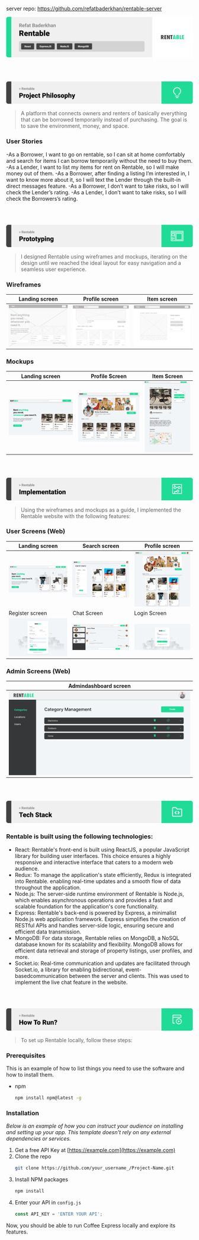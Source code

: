 server repo: https://github.com/refatbaderkhan/rentable-server

<img src="./readme/title1.svg"/>

<br><br>

<!-- project philosophy -->
<img src="./readme/title2.svg"/>

> A platform that connects owners and renters of basically everything that can be borrowed temporarily instead of purchasing. The goal is to save the environment, money, and space.
>

### User Stories
-As a Borrower, I want to go on rentable, so I can sit at home comfortably and search for items I can borrow temporarily without the need to buy them.
-As a Lender, I want to list my items for rent on Rentable, so I will make money out of them.
-As a Borrower, after finding a listing I’m interested in, I want to know more about it, so I will text the Lender through the built-in direct messages feature.
-As a Borrower, I don’t want to take risks, so I will check the Lender’s rating.
-As a Lender, I don’t want to take risks, so I will check the Borrowers’s rating.



<br><br>

<!-- Prototyping -->
<img src="./readme/title3.svg"/>

> I designed Rentable using wireframes and mockups, iterating on the design until we reached the ideal layout for easy navigation and a seamless user experience.

### Wireframes
| Landing screen  | Profile screen |  Item screen |
| ---| ---| ---|
| ![Landing](./readme/demo/landing-wireframe.png) | ![fsdaf](./readme/demo/profile-wireframe.png) | ![fsdaf](./readme/demo/item-wireframe.png) |

### Mockups
| Landing screen  | Profile Screen | Item Screen |
| ---| ---| ---|
| ![Landing](./readme/demo/landing-mockup.png) | ![fsdaf](./readme/demo/profile-mockup.png) | ![fsdaf](./readme/demo/item-mockup.png) |

<br><br>

<!-- Implementation -->
<img src="./readme/title4.svg"/>

> Using the wireframes and mockups as a guide, I implemented the Rentable website with the following features:

### User Screens (Web)
| Landing screen  | Search screen |  Profile screen |
| ---| ---| ---|
| ![Landing](./readme/demo/landing-screen.png) | ![fsdaf](./readme/demo/search-screen.png) | ![fsdaf](./readme/demo/profile-screen.png) |
| Register screen  | Chat Screen | Login Screen |
| ![Landing](./readme/demo/register-screen.png) | ![fsdaf](./readme/demo/chat-screen.png) | ![fsdaf](./readme/demo/login-screen.png) |

### Admin Screens (Web)
| Admindashboard screen  |
| ---|
| ![Landing](./readme/demo/admin-screen.png) |
<br><br>

<!-- Tech stack -->
<img src="./readme/title5.svg"/>

###  Rentable is built using the following technologies:

- React: Rentable's front-end is built using ReactJS, a popular JavaScript library for building user interfaces. This choice ensures a highly responsive and interactive interface that caters to a modern web audience.
- Redux: To manage the application's state efficiently, Redux is integrated into Rentable. enabling real-time updates and a smooth flow of data throughout the application.
- Node.js:  The server-side runtime environment of Rentable is Node.js, which enables asynchronous operations and provides a fast and scalable foundation for the application's core functionality.
- Express: Rentable's back-end is powered by Express, a minimalist Node.js web application framework. Express simplifies the creation of RESTful APIs and handles server-side logic, ensuring secure and efficient data transmission.
- MongoDB: For data storage, Rentable relies on MongoDB, a NoSQL database known for its scalability and flexibility. MongoDB allows for efficient data retrieval and storage of property listings, user profiles, and more.
- Socket.io: Real-time communication and updates are facilitated through Socket.io, a library for enabling bidirectional, event-basedcommunication between the server and clients. This was used to implement the live chat feature in the website.


<br><br>

<!-- How to run -->
<img src="./readme/title6.svg"/>

> To set up Rentable locally, follow these steps:

### Prerequisites

This is an example of how to list things you need to use the software and how to install them.
* npm
  ```sh
  npm install npm@latest -g
  ```

### Installation

_Below is an example of how you can instruct your audience on installing and setting up your app. This template doesn't rely on any external dependencies or services._

1. Get a free API Key at [https://example.com](https://example.com)
2. Clone the repo
   ```sh
   git clone https://github.com/your_username_/Project-Name.git
   ```
3. Install NPM packages
   ```sh
   npm install
   ```
4. Enter your API in `config.js`
   ```js
   const API_KEY = 'ENTER YOUR API';
   ```

Now, you should be able to run Coffee Express locally and explore its features.
